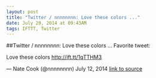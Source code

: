 ```yaml
---
layout: post
title: "Twitter / nnnnnnnn: Love these colors ..."
date: July 29, 2014 at 09:43AM
tags: IFTTT, Twitter
---
```

##Twitter / nnnnnnnn: Love these colors ...
Favorite tweet:

Love these colors http://ift.tt/1qTTHM3

— Nate Cook (@nnnnnnnn) July 12, 2014
[link to source](http://ift.tt/1kkp966) 
